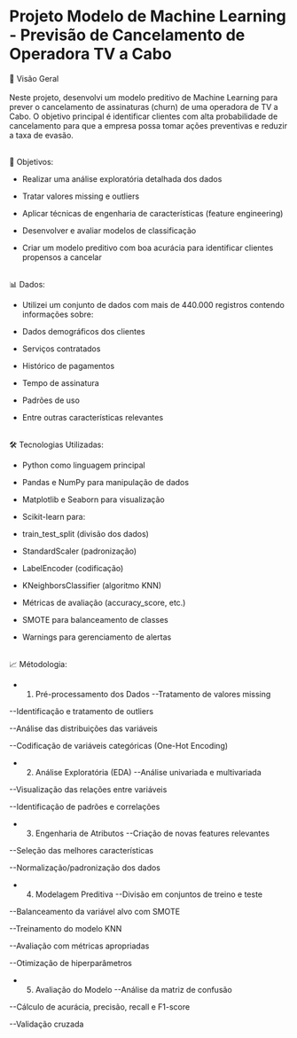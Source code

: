 # Projeto Modelo de Machine Learning - Previsão de Cancelamento de Operadora TV a Cabo <br>
📌 Visão Geral<br><br>
Neste projeto, desenvolvi um modelo preditivo de Machine Learning para prever o cancelamento de assinaturas (churn) de uma operadora de TV a Cabo. O objetivo principal é identificar clientes com alta probabilidade de cancelamento para que a empresa possa tomar ações preventivas e reduzir a taxa de evasão.<br><br>

🎯 Objetivos:<br>
- Realizar uma análise exploratória detalhada dos dados

 - Tratar valores missing e outliers

- Aplicar técnicas de engenharia de características (feature engineering)

- Desenvolver e avaliar modelos de classificação

- Criar um modelo preditivo com boa acurácia para identificar clientes propensos a cancelar<br><br>

📊 Dados:<br>
- Utilizei um conjunto de dados com mais de 440.000 registros contendo informações sobre:

- Dados demográficos dos clientes

- Serviços contratados

- Histórico de pagamentos

- Tempo de assinatura

- Padrões de uso

- Entre outras características relevantes<br><br>

🛠️ Tecnologias Utilizadas:<br>
- Python como linguagem principal

- Pandas e NumPy para manipulação de dados

- Matplotlib e Seaborn para visualização

- Scikit-learn para:

- train_test_split (divisão dos dados)

- StandardScaler (padronização)

- LabelEncoder (codificação)

- KNeighborsClassifier (algoritmo KNN)

- Métricas de avaliação (accuracy_score, etc.)

- SMOTE para balanceamento de classes

- Warnings para gerenciamento de alertas<br><br>

📈 Métodologia:<br>
- 1. Pré-processamento dos Dados
--Tratamento de valores missing

--Identificação e tratamento de outliers

--Análise das distribuições das variáveis

--Codificação de variáveis categóricas (One-Hot Encoding)<br>

- 2. Análise Exploratória (EDA)
--Análise univariada e multivariada

--Visualização das relações entre variáveis

--Identificação de padrões e correlações<br>

- 3. Engenharia de Atributos
--Criação de novas features relevantes

--Seleção das melhores características

--Normalização/padronização dos dados

- 4. Modelagem Preditiva
--Divisão em conjuntos de treino e teste

--Balanceamento da variável alvo com SMOTE

--Treinamento do modelo KNN

--Avaliação com métricas apropriadas

--Otimização de hiperparâmetros<br>

- 5. Avaliação do Modelo
--Análise da matriz de confusão

--Cálculo de acurácia, precisão, recall e F1-score

--Validação cruzada
